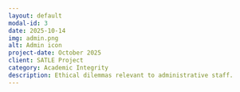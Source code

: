 ```yaml
---
layout: default
modal-id: 3
date: 2025-10-14
img: admin.png
alt: Admin icon
project-date: October 2025
client: SATLE Project
category: Academic Integrity
description: Ethical dilemmas relevant to administrative staff.
---
```


